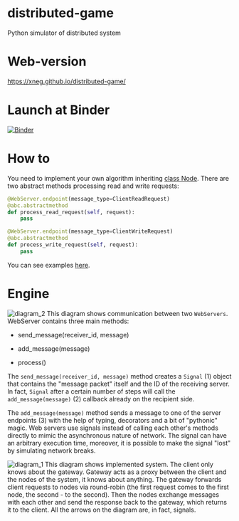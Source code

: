 # distributed-game
Python simulator of distributed system

# Web-version
https://xneg.github.io/distributed-game/

# Launch at Binder
[![Binder](https://mybinder.org/badge_logo.svg)](https://mybinder.org/v2/gh/xneg/distributed-game/main?labpath=%2Fsrc%2Fsandbox_notebook.ipynb)

# How to
You need to implement your own algorithm inheriting [class Node](https://github.com/xneg/distributed-game/blob/main/src/engine/node.py).
There are two abstract methods processing read and write requests:
```python
@WebServer.endpoint(message_type=ClientReadRequest)
@abc.abstractmethod
def process_read_request(self, request):
    pass

@WebServer.endpoint(message_type=ClientWriteRequest)
@abc.abstractmethod
def process_write_request(self, request):
    pass
```
You can see examples [here](https://github.com/xneg/distributed-game/tree/main/src/algorithms).

# Engine
![diagram_2](https://user-images.githubusercontent.com/5748886/180388311-e00628d9-0408-4e77-8689-0edc327f0975.jpg)
This diagram shows communication between two `WebServers`.
WebServer contains three main methods:

* send_message(receiver_id, message)

* add_message(message)

* process()

The `send_message(receiver_id, message)` method creates a `Signal` (1) object that contains the "message packet" itself and the ID of the receiving server.
In fact, `Signal` after a certain number of steps will call the `add_message(message)` (2) callback already on the recipient side.

The `add_message(message)` method sends a message to one of the server endpoints (3) with the help of typing, decorators and a bit of "pythonic" magic.
Web servers use signals instead of calling each other's methods directly to mimic the asynchronous nature of network.
The signal can have an arbitrary execution time, moreover, it is possible to make the signal "lost" by simulating network breaks.

![diagram_1](https://user-images.githubusercontent.com/5748886/180388323-8a26f1a4-e4e1-41fe-85a9-c982fe55d46b.jpg)
This diagram shows implemented system. The client only knows about the gateway.
Gateway acts as a proxy between the client and the nodes of the system, it knows about anything. The gateway forwards client requests to nodes via round-robin (the first request comes to the first node, the second - to the second).
Then the nodes exchange messages with each other and send the response back to the gateway, which returns it to the client.
All the arrows on the diagram are, in fact, signals.